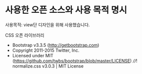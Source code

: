# 사용한 오픈 소스와 사용 목적 명시
 
 사용목적: view단 디자인을 위해 사용했습니다. 
 
 CSS 오픈 라이브러리

 * Bootstrap v3.3.5 (http://getbootstrap.com)
 * Copyright 2011-2015 Twitter, Inc.
 * Licensed under MIT (https://github.com/twbs/bootstrap/blob/master/LICENSE)
 *//*! normalize.css v3.0.3 | MIT License 